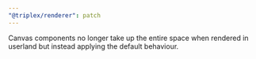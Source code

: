 ```yaml
---
"@triplex/renderer": patch
---
```


Canvas components no longer take up the entire space when rendered in userland but instead applying the default behaviour.
